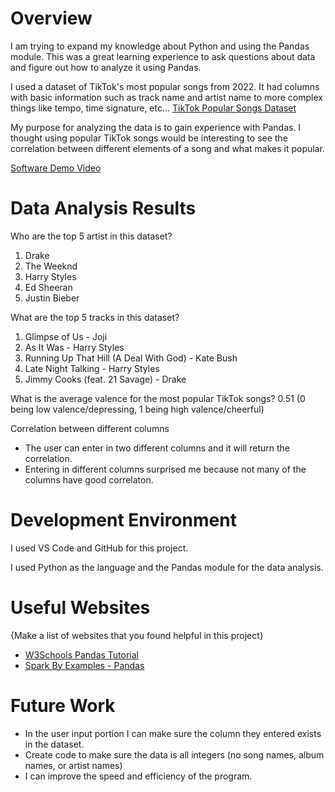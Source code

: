 # Overview

I am trying to expand my knowledge about Python and using the Pandas module. This was a great learning experience to ask questions about data and figure out how to analyze it using Pandas.

I used a dataset of TikTok's most popular songs from 2022. It had columns with basic information such as track name and artist name to more complex things like tempo, time signature, etc...
[TikTok Popular Songs Dataset](https://www.kaggle.com/datasets/sveta151/tiktok-popular-songs-2022?resource=download)

My purpose for analyzing the data is to gain experience with Pandas. I thought using popular TikTok songs would be interesting to see the correlation between different elements of a song and what makes it popular.  

[Software Demo Video](https://youtu.be/2Knno72my0E)

# Data Analysis Results

Who are the top 5 artist in this dataset?
1. Drake
2. The Weeknd
3. Harry Styles
4. Ed Sheeran
5. Justin Bieber

What are the top 5 tracks in this dataset?
1. Glimpse of Us - Joji
2. As It Was - Harry Styles
3. Running Up That Hill (A Deal With God) - Kate Bush
4. Late Night Talking - Harry Styles
5. Jimmy Cooks (feat. 21 Savage) - Drake

What is the average valence for the most popular TikTok songs?
0.51 (0 being low valence/depressing, 1 being high valence/cheerful)

Correlation between different columns
* The user can enter in two different columns and it will return the correlation.
* Entering in different columns surprised me because not many of the columns have good correlaton.

# Development Environment

I used VS Code and GitHub for this project.

I used Python as the language and the Pandas module for the data analysis.

# Useful Websites

{Make a list of websites that you found helpful in this project}
* [W3Schools Pandas Tutorial](https://www.w3schools.com/python/pandas/)
* [Spark By Examples - Pandas](https://sparkbyexamples.com/pandas/)

# Future Work

* In the user input portion I can make sure the column they entered exists in the dataset.
* Create code to make sure the data is all integers (no song names, album names, or artist names)
* I can improve the speed and efficiency of the program.
